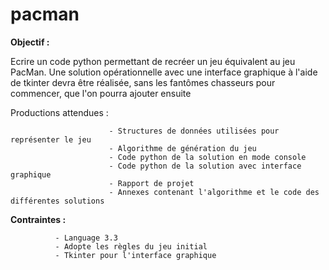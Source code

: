 # pacman

**Objectif :**

Ecrire un code python permettant de recréer un jeu équivalent au jeu PacMan. Une solution opérationnelle avec une interface graphique à l'aide de tkinter devra être réalisée, sans les fantômes chasseurs pour commencer, que l'on pourra ajouter ensuite

Productions attendues :
  
                          - Structures de données utilisées pour représenter le jeu
                          - Algorithme de génération du jeu
                          - Code python de la solution en mode console
                          - Code python de la solution avec interface graphique 
                          - Rapport de projet
                          - Annexes contenant l'algorithme et le code des différentes solutions
													
**Contraintes :**
              
              - Language 3.3
              - Adopte les règles du jeu initial
              - Tkinter pour l'interface graphique
							
